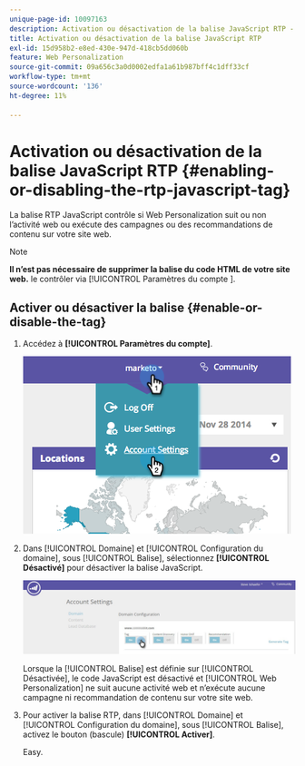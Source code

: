 ```yaml
---
unique-page-id: 10097163
description: Activation ou désactivation de la balise JavaScript RTP - Documents Marketo - Documentation du produit
title: Activation ou désactivation de la balise JavaScript RTP
exl-id: 15d958b2-e8ed-430e-947d-418cb5dd060b
feature: Web Personalization
source-git-commit: 09a656c3a0d0002edfa1a61b987bff4c1dff33cf
workflow-type: tm+mt
source-wordcount: '136'
ht-degree: 11%

---
```


# Activation ou désactivation de la balise JavaScript RTP {#enabling-or-disabling-the-rtp-javascript-tag}

La balise RTP JavaScript contrôle si Web Personalization suit ou non l’activité web ou exécute des campagnes ou des recommandations de contenu sur votre site web.

>[!NOTE]
>
>**Il n’est pas nécessaire de supprimer la balise du code HTML de votre site web.** le contrôler via [!UICONTROL  Paramètres du compte ].

## Activer ou désactiver la balise {#enable-or-disable-the-tag}

1. Accédez à **[!UICONTROL Paramètres du compte]**.

   ![](assets/image2014-12-1-23-3a3-3a12.png)

1. Dans [!UICONTROL Domaine] et [!UICONTROL Configuration du domaine], sous [!UICONTROL Balise], sélectionnez **[!UICONTROL Désactivé]** pour désactiver la balise JavaScript.

   ![](assets/account-settings-domain-tag.jpg)

   Lorsque la [!UICONTROL Balise] est définie sur [!UICONTROL Désactivée], le code JavaScript est désactivé et [!UICONTROL Web Personalization] ne suit aucune activité web et n’exécute aucune campagne ni recommandation de contenu sur votre site web.

1. Pour activer la balise RTP, dans [!UICONTROL Domaine] et [!UICONTROL Configuration du domaine], sous [!UICONTROL Balise], activez le bouton (bascule) **[!UICONTROL Activer]**.

   Easy.
